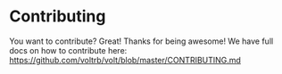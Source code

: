 # Contributing

You want to contribute?  Great!  Thanks for being awesome!  We have full docs on how to contribute here:
https://github.com/voltrb/volt/blob/master/CONTRIBUTING.md
